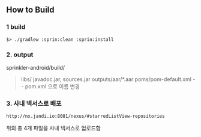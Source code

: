## How to Build

### 1 build
```
$> ./gradlew :sprin:clean :sprin:install
```

### 2. output

sprinkler-android/build/

> libs/ javadoc.jar, sources.jar
> outputs/aar/*.aar
> poms/pom-default.xml -- pom.xml 으로 이름 변경

### 3. 사내 넥서스로 배포

```
http://nx.jandi.io:8081/nexus/#starredListView-repositories
```

위의 총 4개 파일을 사내 넥서스로 업로드함

